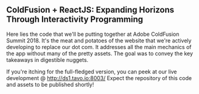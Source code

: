 ## ColdFusion + ReactJS: Expanding Horizons Through Interactivity Programming

Here lies the code that we'll be putting together at Adobe ColdFusion Summit 2018. It's the meat and potatoes of the website that we're actively developing to replace our dot com. It addresses all the main mechanics of the app without many of the pretty assets. The goal was to convey the key takeaways in digestible nuggets.

If you're itching for the full-fledged version, you can peek at our live development @ http://ds1.tavo.io:8003/ Expect the repository of this code and assets to be published shortly!
